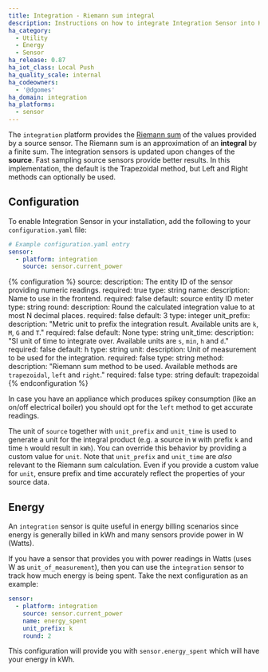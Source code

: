 ```yaml
---
title: Integration - Riemann sum integral
description: Instructions on how to integrate Integration Sensor into Home Assistant.
ha_category:
  - Utility
  - Energy
  - Sensor
ha_release: 0.87
ha_iot_class: Local Push
ha_quality_scale: internal
ha_codeowners:
  - '@dgomes'
ha_domain: integration
ha_platforms:
  - sensor
---
```


The `integration` platform provides the [Riemann sum](https://en.wikipedia.org/wiki/Riemann_sum) of the values provided by a source sensor. The Riemann sum is an approximation of an **integral** by a finite sum. The integration sensors is updated upon changes of the **source**. Fast sampling source sensors provide better results. In this implementation, the default is the Trapezoidal method, but Left and Right methods can optionally be used.

## Configuration

To enable Integration Sensor in your installation, add the following to your `configuration.yaml` file:

```yaml
# Example configuration.yaml entry
sensor:
  - platform: integration
    source: sensor.current_power
```

{% configuration %}
source:
  description: The entity ID of the sensor providing numeric readings.
  required: true
  type: string
name:
  description: Name to use in the frontend.
  required: false
  default: source entity ID meter
  type: string
round:
  description: Round the calculated integration value to at most N decimal places.
  required: false
  default: 3
  type: integer
unit_prefix:
  description: "Metric unit to prefix the integration result. Available units are `k`, `M`, `G` and `T`."
  required: false
  default: None
  type: string
unit_time:
  description: "SI unit of time to integrate over. Available units are `s`, `min`, `h` and `d`."
  required: false
  default: h
  type: string
unit:
  description: Unit of measurement to be used for the integration.
  required: false
  type: string
method:
  description: "Riemann sum method to be used. Available methods are `trapezoidal`, `left` and `right`."
  required: false
  type: string
  default: trapezoidal
{% endconfiguration %}

In case you have an appliance which produces spikey consumption (like an on/off electrical boiler) you should opt for the `left` method to get accurate readings.

The unit of `source` together with `unit_prefix` and `unit_time` is used to generate a unit for the integral product (e.g. a source in `W` with prefix `k` and time `h` would result in `kWh`). You can override this behavior by providing a custom value for `unit`. Note that `unit_prefix` and `unit_time` are _also_ relevant to the Riemann sum calculation. Even if you provide a custom value for `unit`, ensure prefix and time accurately reflect the properties of your source data.

## Energy

An `integration` sensor is quite useful in energy billing scenarios since energy is generally billed in kWh and many sensors provide power in W (Watts).

If you have a sensor that provides you with power readings in Watts (uses W as `unit_of_measurement`), then you can use the `integration` sensor to track how much energy is being spent. Take the next configuration as an example:

```yaml
sensor:
  - platform: integration
    source: sensor.current_power
    name: energy_spent
    unit_prefix: k
    round: 2
```

This configuration will provide you with `sensor.energy_spent` which will have your energy in kWh.
